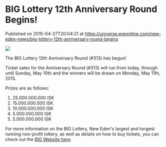 # BIG Lottery 12th Anniversary Round Begins!
Published on 2015-04-27T20:04:21 at https://universe.eveonline.com/new-eden-news/big-lottery-12th-anniversary-round-begins

![](http://web.ccpgamescdn.com/newssystem/media/67148/1/rec-header.jpg)

The BIG Lottery 12th Anniversary Round (#313) has begun!

Ticket sales for the Anniversary Round (#313) will run from today, through until Sunday, May 10th and the winners will be drawn on Monday, May 11th, 2015.

Prizes are as follows:

  1.  25.000.000.000 ISK
  2. 15.000.000.000 ISK
  3. 10.000.000.000 ISK
  4. 5.000.000.000 ISK
  5. 5.000.000.000 ISK



For more information on the BIG Lottery, New Eden's largest and longest running non-profit lottery, as well as details on how to buy tickets, you can check out the [BIG Website here](http://biglottery.big-eve.com/).
